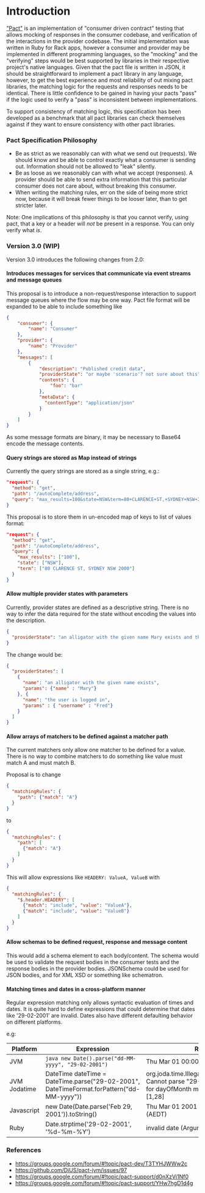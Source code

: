 # Introduction

["Pact"](https://github.com/realestate-com-au/pact) is an implementation of "consumer driven contract" testing that allows mocking of responses in the consumer codebase, and verification of the interactions in the provider codebase. The initial implementation was written in Ruby for Rack apps, however a consumer and provider may be implemented in different programming languages, so the "mocking" and the "verifying" steps would be best supported by libraries in their respective project's native languages. Given that the pact file is written in JSON, it should be straightforward to implement a pact library in any language, however, to get the best experience and most reliability of out mixing pact libraries, the matching logic for the requests and responses needs to be identical. There is little confidence to be gained in having your pacts "pass" if the logic used to verify a "pass" is inconsistent between implementations.

To support consistency of matching logic, this specification has been developed as a benchmark that all pact libraries can check themselves against if they want to ensure consistency with other pact libraries.

### Pact Specification Philosophy

* Be as strict as we reasonably can with what we send out (requests). We should know and be able to control exactly what a consumer is sending out. Information should not be allowed to "leak" silently.
* Be as loose as we reasonably can with what we accept (responses). A provider should be able to send extra information that this particular consumer does not care about, without breaking this consumer.
* When writing the matching rules, err on the side of being more strict now, because it will break fewer things to be looser later, than to get stricter later.

Note: One implications of this philosophy is that you cannot verify, using pact, that a key or a header will _not_ be present in a response. You can only verify what _is_.

### Version 3.0 (WIP)

Version 3.0 introduces the following changes from 2.0:

#### Introduces messages for services that communicate via event streams and message queues

This proposal is to introduce a non-request/response interaction to support message queues where the flow may be one way. Pact file format will be expanded to be able
to include something like

```json
{
    "consumer": {
        "name": "Consumer"
    },
    "provider": {
        "name": "Provider"
    },
    "messages": [
        {
            "description": "Published credit data",
            "providerState": "or maybe 'scenario'? not sure about this",
            "contents": {
                "foo": "bar"
            },
            "metaData": {
              "contentType": "application/json"
            }
        }
    ]
}
```

As some message formats are binary, it may be necessary to Base64 encode the message contents.

#### Query strings are stored as Map instead of strings

Currently the query strings are stored as a single string, e.g.:

```json
"request": {
  "method": "get",
  "path": "/autoComplete/address",
  "query": "max_results=100&state=NSW&term=80+CLARENCE+ST,+SYDNEY+NSW+2000",
}
```

This proposal is to store them in un-encoded map of keys to list of values format:

```json
"request": {
  "method": "get",
  "path": "/autoComplete/address",
  "query": {
    "max_results": ["100"],
    "state": ["NSW"],
    "term": ["80 CLARENCE ST, SYDNEY NSW 2000"]
  }
}
```

#### Allow multiple provider states with parameters

Currently, provider states are defined as a descriptive string. There is no way to infer the data required for the state
without encoding the values into the description.

```json
{
  "providerState": "an alligator with the given name Mary exists and the user Fred is logged in"
}
```

The change would be:

```json
{
  "providerStates": [
    {
      "name": "an alligator with the given name exists",
      "params": {"name" : "Mary"}
    }, {
      "name": "the user is logged in",
      "params" : { "username" : "Fred"}
    }
  ]
}
```

#### Allow arrays of matchers to be defined against a matcher path

The current matchers only allow one matcher to be defined for a value. There is no way to combine matchers to do something
like value must match A and must match B.

Proposal is  to change

```json
{
  "matchingRules": {
    "path": {"match": "A"}
  }
}
```

to

```json
{
  "matchingRules": {
    "path": [
      {"match": "A"}
    ]
  }
}
```

This will allow expressions like `HEADERY: ValueA, ValueB` with

```json
{
  "matchingRules": {
    "$.header.HEADERY": [
      {"match": "include", "value": "ValueA"},
      {"match": "include", "value": "ValueB"}
    ]
  }
}
```

#### Allow schemas to be defined request, response and message content

This would add a schema element to each body/content. The schema would be used to validate the request bodies in the
consumer tests and the response bodies in the provider bodies. JSONSchema could be used for JSON bodies, and for XML XSD or
something like schematron.

#### Matching times and dates in a cross-platform manner

Regular expression matching only allows syntactic evaluation of times and dates. It is quite hard to define expressions
that could determine that dates like '29-02-2001' are invalid. Dates also have different defaulting behavior on different platforms.

e.g:

| Platform | Expression | Result |
| -------- | ---------- | ------ |
| JVM | ```java new Date().parse("dd-MM-yyyy", "29-02-2001")``` | Thu Mar 01 00:00:00 AEDT 2001 |
| JVM Jodatime | DateTime dateTime  = DateTime.parse("29-02-2001", DateTimeFormat.forPattern("dd-MM-yyyy")) | org.joda.time.IllegalFieldValueException: Cannot parse "29-02-2001": Value 29 for dayOfMonth must be in the range [1,28] |
| Javascript | new Date(Date.parse('Feb 29, 2001')).toString() | Thu Mar 01 2001 00:00:00 GMT+1100 (AEDT) |
| Ruby | Date.strptime('29-02-2001', '%d-%m-%Y') | invalid date (ArgumentError) |


### References

* https://groups.google.com/forum/#!topic/pact-dev/T3TYHJWWw2c
* https://github.com/DiUS/pact-jvm/issues/97
* https://groups.google.com/forum/#!topic/pact-support/d0nXzVi1Nf0
* https://groups.google.com/forum/#!topic/pact-support/YHw7hgD1d4g
